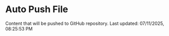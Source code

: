 # Auto Push File

Content that will be pushed to GitHub repository.
Last updated: 07/11/2025, 08:25:53 PM